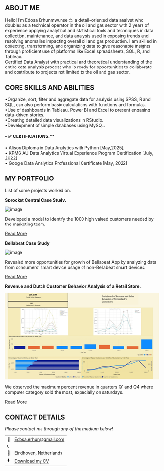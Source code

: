 <!--Section 1: Introduce your self-->
## ABOUT ME

Hello! I'm Edosa Erhunmwunse 🤓, a detail-oriented data analyst who doubles as a technical operator in the oil and gas sector with 2 years of experience applying analytical and statistical tools and techniques in data collection, maintenance, and data analysis used in exposing trends and resolving anomalies impacting overall oil and gas production. I am skilled in collecting, transforming, and organizing data to give reasonable insights through proficient use of platforms like Excel spreadsheets, SQL, R, and Tableau.<br>
Certified Data Analyst with practical and theoretical understanding of the entire data analysis process who is ready for opportunities to collaborate and contribute to projects not limited to the oil and gas sector.

<!--Mention your top/relevant skills here - core and soft skills-->
## CORE SKILLS AND ABILITIES
•Organize, sort, filter and aggregate data for analysis using SPSS, R and SQL, can also perform basic calculations with functions and formulas.<br>
•Use of dashboards in Tableau, Power BI and Excel to present engaging data-driven stories.<br>
•Creating detailed data visualizations in RStudio.<br>
•Development of simple databases using MySQL.<br>

#### - ✅ CERTIFICATIONS.**
•	Alison Diploma in Data Analytics with Python          [May,2025]. <br>
•	KPMG AU Data Analytics Virtual Experience Program Certification    [July, 2022] <br>
•	Google Data Analytics Professional Certificate               [May, 2022] <br>


<!--Section 2: List 3-4 key projects-->
## MY PORTFOLIO 

List of some projects worked on.

**Sprocket Central Case Study.**

![image](Screenshot_3.jpg)

Developed a model to identify the 1000 high valued customers needed by the marketing team.

[Read More](https://sites.google.com/view/edosasportfolio/sprocket-central-data)

**Bellabeat Case Study**

![image](Screenshot_2.jpg)

Revealed more opportunities for growth of Bellabeat App by analyzing data from consumers’ smart device usage of non-Bellabeat smart devices.

[Read More](https://www.kaggle.com/code/edosaerhunmwunse/bellabeat-case-study-r)

**Revenue and Dutch Customer Behavior Analysis of a Retail Store.**

![image](222.jpg)

We observed the maximum percent revenue in quarters Q1 and Q4 where computer category sold the most, expecially on saturdays. 

[Read More](https://github.com/Eddclectic/revenue_dutch)


## CONTACT DETAILS

*Please contact me through any of the medium below!*
<table>
  <tbody>
    <tr>
      <td>📧</td>
      <td><a href="mailto:Edosa.erhun@gmail.com">Edosa.erhun@gmail.com</a></td>
    </tr>
    <tr>
      <td>📞</td>
      <td>  </td>
    </tr>
    <tr>
      <td>📍</td>
      <td>Eindhoven, Netherlands</td>
    </tr>
    <tr>
      <td>⬇️</td>
      <td><a href="https://etuk123456.github.io/portfolio1/docs/Profile.pdf">Download my CV</a></td>
    </tr>
   
    
  </tbody>
</table>
